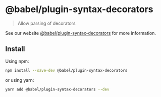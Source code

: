 # @babel/plugin-syntax-decorators

> Allow parsing of decorators

See our website [@babel/plugin-syntax-decorators](https://babeljs.io/docs/en/next/babel-plugin-syntax-decorators.html)
for more information.

## Install

Using npm:

```sh
npm install --save-dev @babel/plugin-syntax-decorators
```

or using yarn:

```sh
yarn add @babel/plugin-syntax-decorators --dev
```
